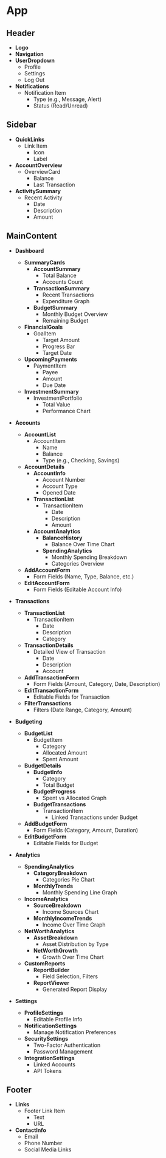 # App

## Header
   - **Logo**
   - **Navigation**
   - **UserDropdown**
      - Profile
      - Settings
      - Log Out
   - **Notifications**
      - Notification Item
         - Type (e.g., Message, Alert)
         - Status (Read/Unread)

## Sidebar
   - **QuickLinks**
      - Link Item
         - Icon
         - Label
   - **AccountOverview**
      - OverviewCard
         - Balance
         - Last Transaction
   - **ActivitySummary**
      - Recent Activity
         - Date
         - Description
         - Amount

## MainContent
   - **Dashboard**
      - **SummaryCards**
         - **AccountSummary**
            - Total Balance
            - Accounts Count
         - **TransactionSummary**
            - Recent Transactions
            - Expenditure Graph
         - **BudgetSummary**
            - Monthly Budget Overview
            - Remaining Budget
      - **FinancialGoals**
         - GoalItem
            - Target Amount
            - Progress Bar
            - Target Date
      - **UpcomingPayments**
         - PaymentItem
            - Payee
            - Amount
            - Due Date
      - **InvestmentSummary**
         - InvestmentPortfolio
            - Total Value
            - Performance Chart

   - **Accounts**
      - **AccountList**
         - AccountItem
            - Name
            - Balance
            - Type (e.g., Checking, Savings)
      - **AccountDetails**
         - **AccountInfo**
            - Account Number
            - Account Type
            - Opened Date
         - **TransactionList**
            - TransactionItem
               - Date
               - Description
               - Amount
         - **AccountAnalytics**
            - **BalanceHistory**
               - Balance Over Time Chart
            - **SpendingAnalytics**
               - Monthly Spending Breakdown
               - Categories Overview
      - **AddAccountForm**
         - Form Fields (Name, Type, Balance, etc.)
      - **EditAccountForm**
         - Form Fields (Editable Account Info)

   - **Transactions**
      - **TransactionList**
         - TransactionItem
            - Date
            - Description
            - Category
      - **TransactionDetails**
         - Detailed View of Transaction
            - Date
            - Description
            - Account
      - **AddTransactionForm**
         - Form Fields (Amount, Category, Date, Description)
      - **EditTransactionForm**
         - Editable Fields for Transaction
      - **FilterTransactions**
         - Filters (Date Range, Category, Amount)

   - **Budgeting**
      - **BudgetList**
         - BudgetItem
            - Category
            - Allocated Amount
            - Spent Amount
      - **BudgetDetails**
         - **BudgetInfo**
            - Category
            - Total Budget
         - **BudgetProgress**
            - Spent vs Allocated Graph
         - **BudgetTransactions**
            - TransactionItem
               - Linked Transactions under Budget
      - **AddBudgetForm**
         - Form Fields (Category, Amount, Duration)
      - **EditBudgetForm**
         - Editable Fields for Budget

   - **Analytics**
      - **SpendingAnalytics**
         - **CategoryBreakdown**
            - Categories Pie Chart
         - **MonthlyTrends**
            - Monthly Spending Line Graph
      - **IncomeAnalytics**
         - **SourceBreakdown**
            - Income Sources Chart
         - **MonthlyIncomeTrends**
            - Income Over Time Graph
      - **NetWorthAnalytics**
         - **AssetBreakdown**
            - Asset Distribution by Type
         - **NetWorthGrowth**
            - Growth Over Time Chart
      - **CustomReports**
         - **ReportBuilder**
            - Field Selection, Filters
         - **ReportViewer**
            - Generated Report Display

   - **Settings**
      - **ProfileSettings**
         - Editable Profile Info
      - **NotificationSettings**
         - Manage Notification Preferences
      - **SecuritySettings**
         - Two-Factor Authentication
         - Password Management
      - **IntegrationSettings**
         - Linked Accounts
         - API Tokens

## Footer
   - **Links**
      - Footer Link Item
         - Text
         - URL
   - **ContactInfo**
      - Email
      - Phone Number
      - Social Media Links
